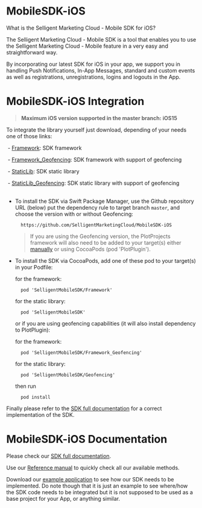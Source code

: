 # MobileSDK-iOS

What is the Selligent Marketing Cloud - Mobile SDK for iOS?

The Selligent Marketing Cloud - Mobile SDK is a tool that enables you to use the Selligent Marketing Cloud - Mobile feature in a very easy and straightforward way. 

By incorporating our latest SDK for iOS in your app, we support you in handling Push Notifications, In-App Messages, standard and custom events as well as registrations, unregistrations, logins and logouts in the App.

# MobileSDK-iOS Integration
> **Maximum iOS version supported in the master branch: iOS15**

To integrate the library yourself just download, depending of your needs one of those links: 

​    - <a href="https://github.com/SelligentMarketingCloud/MobileSDK-iOS/tree/master/Framework">Framework</a>: SDK framework

​    - <a href="https://github.com/SelligentMarketingCloud/MobileSDK-iOS/tree/master/Framework_Geofencing">Framework_Geofencing</a>: SDK framework with support of geofencing

​    - <a href="https://github.com/SelligentMarketingCloud/MobileSDK-iOS/tree/master/StaticLib">StaticLib</a>: SDK static library

​    - <a href="https://github.com/SelligentMarketingCloud/MobileSDK-iOS/tree/master/StaticLib_Geofencing">StaticLib_Geofencing</a>: SDK static library with support of geofencing
​    
​    
- To install the SDK via Swift Package Manager, use the Github repository URL (below) put the dependency rule to target branch `master`, and choose the version with or without Geofencing:

        https://github.com/SelligentMarketingCloud/MobileSDK-iOS
        
    > If you are using the Geofencing version, the PlotProjects framework will also need to be added to your target(s) either [manually](https://files.plotprojects.com/download-page/) or using CocoaPods (pod 'PlotPlugin').

- To install the SDK via CocoaPods, add one of these pod to your target(s) in your Podfile: 

    for the framework:

        pod 'SelligentMobileSDK/Framework'

    for the static library: 

        pod 'SelligentMobileSDK'

    or if you are using geofencing capabilities (it will also install dependency to PlotPlugin):

    for the framework:

        pod 'SelligentMobileSDK/Framework_Geofencing' 

    for the static library: 

        pod 'SelligentMobileSDK/Geofencing'

    then run
        
        pod install

Finally please refer to the <a href="https://github.com/SelligentMarketingCloud/MobileSDK-iOS/tree/master/Documentation#ios--using-the-sdk">SDK full documentation</a> for a correct implementation of the SDK.

# MobileSDK-iOS Documentation

Please check our <a href="https://github.com/SelligentMarketingCloud/MobileSDK-iOS/tree/master/Documentation#ios--using-the-sdk">SDK full documentation</a>.

Use our <a href="https://github.com/SelligentMarketingCloud/MobileSDK-iOS/tree/master/Documentation/MobileSDK%20Reference#mobilesdk-reference">Reference manual</a> to quickly check all our available methods.

Download our <a href="https://github.com/SelligentMarketingCloud/MobileSDK-iOS/tree/master/Documentation/IOSSDKTemplate.zip">example application</a> to see how our SDK needs to be implemented. Do note though that it is just an example to see where/how the SDK code needs to be integrated but it is not supposed to be used as a base project for your App, or anything similar.
